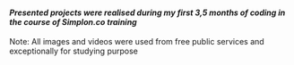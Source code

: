 #### *Presented projects were realised during my first 3,5 months of coding in the course of Simplon.co training* <br>
Note: All images and videos were used from free public services and exceptionally for studying purpose


